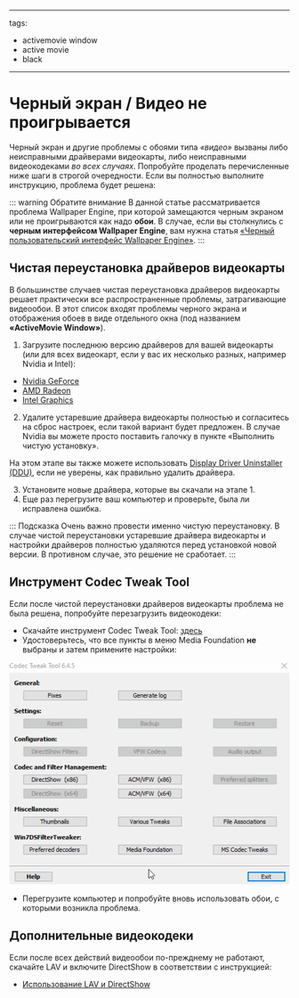 - - -
tags:
  - activemovie window
  - active movie
  - black
- - -


# Черный экран / Видео не проигрывается

Черный экран и другие проблемы с обоями типа *«видео»* вызваны либо неисправными драйверами видеокарты, либо неисправными видеокодеками *во всех случаях*. Попробуйте проделать перечисленные ниже шаги в строгой очередности. Если вы полностью выполните инструкцию, проблема будет решена:

::: warning Обратите внимание В данной статье рассматривается проблема Wallpaper Engine, при которой замещаются черным экраном или не проигрываются как надо **обои**. В случае, если вы столкнулись с **черным интерфейсом Wallpaper Engine**, вам нужна статья [«Черный пользовательский интерфейс Wallpaper Engine»](/interface/broken.html#wallpaper-engine-interface-is-black). :::

## Чистая переустановка драйверов видеокарты

В большинстве случаев чистая переустановка драйверов видеокарты решает практически все распространенные проблемы, затрагивающие видеообои. В этот список входят проблемы черного экрана и отображения обоев в виде отдельного окна (под названием **«ActiveMovie Window»**).

1. Загрузите последнюю версию драйверов для вашей видеокарты (или для всех видеокарт, если у вас их несколько разных, например Nvidia и Intel):

* [Nvidia GeForce](https://www.nvidia.com/Download/index.aspx)
* [AMD Radeon](https://www.amd.com/support)
* [Intel Graphics](https://downloadcenter.intel.com/product/80939/Graphics-Drivers)

2. Удалите устаревшие драйвера видеокарты полностью и согласитесь на сброс настроек, если такой вариант будет предложен. В случае Nvidia вы можете просто поставить галочку в пункте «Выполнить чистую установку».

На этом этапе вы также можете использовать [Display Driver Uninstaller (DDU)](https://www.guru3d.com/files-details/display-driver-uninstaller-download.html), если не уверены, как правильно удалить драйвера.

3. Установите новые драйвера, которые вы скачали на этапе 1.
4. Еще раз перегрузите ваш компьютер и проверьте, была ли исправлена ошибка.

::: Подсказка Очень важно провести именно чистую переустановку. В случае чистой переустановки устаревшие драйвера видеокарты и настройки драйверов полностью удаляются перед установкой новой версии. В противном случае, это решение не сработает. :::

## Инструмент Codec Tweak Tool

Если после чистой переустановки драйверов видеокарты проблема не была решена, попробуйте перезагрузить видеокодеки:

* Скачайте инструмент Codec Tweak Tool: [здесь](https://www.codecguide.com/download_other.htm)
* Удостоверьтесь, что все пункты в меню Media Foundation **не** выбраны и затем примените настройки:

![Снимите галочки со всех пунктов в меню Media Foundation](./codectweak.gif)

* Перегрузите компьютер и попробуйте вновь использовать обои, с которыми возникла проблема.

## Дополнительные видеокодеки

Если после всех действий видеообои по-прежднему не работают, скачайте LAV и включите DirectShow в соответствии с инструкцией:

* [Использование LAV и DirectShow](/videos/lav.html)